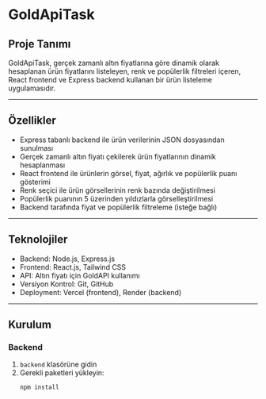# GoldApiTask

## Proje Tanımı
GoldApiTask, gerçek zamanlı altın fiyatlarına göre dinamik olarak hesaplanan ürün fiyatlarını listeleyen, renk ve popülerlik filtreleri içeren, React frontend ve Express backend kullanan bir ürün listeleme uygulamasıdır.

---

## Özellikler
- Express tabanlı backend ile ürün verilerinin JSON dosyasından sunulması  
- Gerçek zamanlı altın fiyatı çekilerek ürün fiyatlarının dinamik hesaplanması  
- React frontend ile ürünlerin görsel, fiyat, ağırlık ve popülerlik puanı gösterimi  
- Renk seçici ile ürün görsellerinin renk bazında değiştirilmesi  
- Popülerlik puanının 5 üzerinden yıldızlarla görselleştirilmesi  
- Backend tarafında fiyat ve popülerlik filtreleme (isteğe bağlı)

---

## Teknolojiler
- Backend: Node.js, Express.js  
- Frontend: React.js, Tailwind CSS  
- API: Altın fiyatı için GoldAPI kullanımı  
- Versiyon Kontrol: Git, GitHub  
- Deployment: Vercel (frontend), Render (backend)

---

## Kurulum

### Backend
1. `backend` klasörüne gidin  
2. Gerekli paketleri yükleyin:  
   ```bash
   npm install

